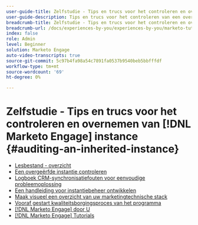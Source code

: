```yaml
---
user-guide-title: Zelfstudie - Tips en trucs voor het controleren en overnemen van [!DNL Marketo Engage] instance
user-guide-description: Tips en trucs voor het controleren van een overgeërfde [!DNL Marketo Engage] instance
breadcrumb-title: Zelfstudie - Tips en trucs voor het controleren en overnemen van [!DNL Marketo Engage] instance
breadcrumb-url: /docs/experiences-by-you/experiences-by-you/marketo-tutorial-inherited-instance/overview.html
index: false
role: Admin
level: Beginner
solution: Marketo Engage
auto-video-transcripts: true
source-git-commit: 5c97b4fa98a54c7891fa0537b9540beb5bbfffdf
workflow-type: tm+mt
source-wordcount: '69'
ht-degree: 0%

---
```



# Zelfstudie - Tips en trucs voor het controleren en overnemen van [!DNL Marketo Engage] instance {#auditing-an-inherited-instance}

+ [Lesbestand - overzicht](/help/marketo-tutorial-inherited-instance/overview.md)
+ [Een overgeërfde instantie controleren](/help/marketo-tutorial-inherited-instance/audit-an-inherted-instance.md)
+ [Logboek CRM-synchronisatiefouten voor eenvoudige probleemoplossing](/help/marketo-tutorial-inherited-instance/log-crm-sync-errors-for-easy-troubleshooting.md)
+ [Een handleiding voor instantiebeheer ontwikkelen](/help/marketo-tutorial-inherited-instance/develop-an-instance-governance-guide.md)
+ [Maak visueel een overzicht van uw marketingtechnische stack](/help/marketo-tutorial-inherited-instance/create-a-visual-data-flow-diagram.md)
+ [Vooraf gestart kwaliteitsborgingsproces van het programma](/help/marketo-tutorial-inherited-instance/essential-program-pre-launch-qa.md)
+ [[!DNL Marketo Engage] door U](/https://experienceleague.adobe.com/en/docs/experiences-by-you/experiences-by-you/marketo-engage/overview)
+ [[!DNL Marketo Engage] Tutorials](https://experienceleague.adobe.com/docs/marketo-learn/tutorials/overview.html?lang=en)


